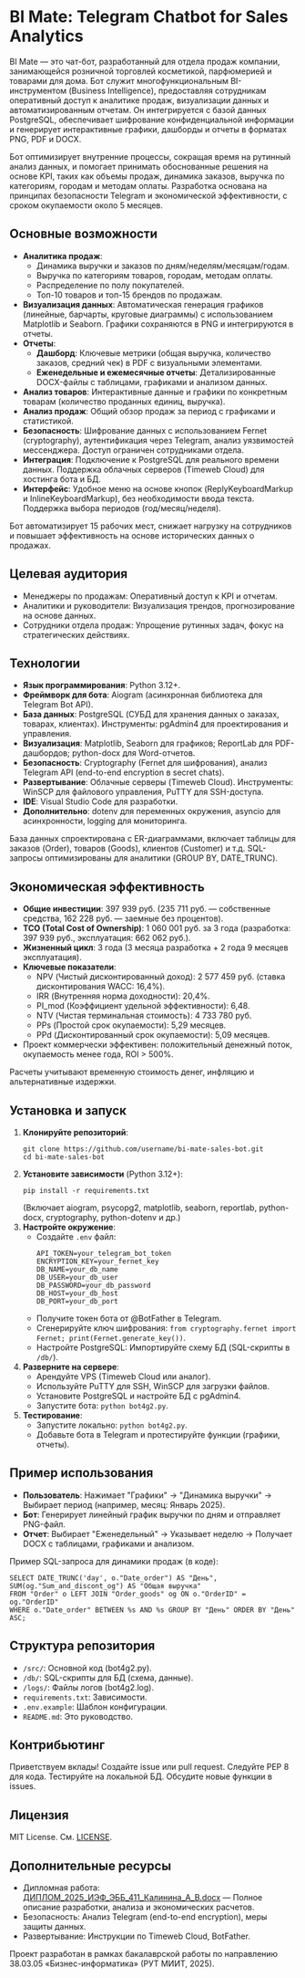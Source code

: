 <artifact artifact_id="442d081f-efca-4fe0-beeb-9b57310049da" artifact_version_id="5f8a2b4c-9d7e-4a1b-8c3f-2e5a6d7b8c9d" title="README.md" contenttype="text/markdown">
<h1>BI Mate: Telegram Chatbot for Sales Analytics</h1>
<p>BI Mate — это чат-бот, разработанный для отдела продаж компании, занимающейся розничной торговлей косметикой, парфюмерией и товарами для дома. Бот служит многофункциональным BI-инструментом (Business Intelligence), предоставляя сотрудникам оперативный доступ к аналитике продаж, визуализации данных и автоматизированным отчетам. Он интегрируется с базой данных PostgreSQL, обеспечивает шифрование конфиденциальной информации и генерирует интерактивные графики, дашборды и отчеты в форматах PNG, PDF и DOCX.</p>
<p>Бот оптимизирует внутренние процессы, сокращая время на рутинный анализ данных, и помогает принимать обоснованные решения на основе KPI, таких как объемы продаж, динамика заказов, выручка по категориям, городам и методам оплаты. Разработка основана на принципах безопасности Telegram и экономической эффективности, с сроком окупаемости около 5 месяцев.</p>
<h2>Основные возможности</h2>
<ul>
<li><strong>Аналитика продаж</strong>:
<ul>
<li>Динамика выручки и заказов по дням/неделям/месяцам/годам.</li>
<li>Выручка по категориям товаров, городам, методам оплаты.</li>
<li>Распределение по полу покупателей.</li>
<li>Топ-10 товаров и топ-15 брендов по продажам.</li>
</ul>
</li>
<li><strong>Визуализация данных</strong>: Автоматическая генерация графиков (линейные, барчарты, круговые диаграммы) с использованием Matplotlib и Seaborn. Графики сохраняются в PNG и интегрируются в отчеты.</li>
<li><strong>Отчеты</strong>:
<ul>
<li><strong>Дашборд</strong>: Ключевые метрики (общая выручка, количество заказов, средний чек) в PDF с визуальными элементами.</li>
<li><strong>Еженедельные и ежемесячные отчеты</strong>: Детализированные DOCX-файлы с таблицами, графиками и анализом данных.</li>
</ul>
</li>
<li><strong>Анализ товаров</strong>: Интерактивные данные и графики по конкретным товарам (количество проданных единиц, выручка).</li>
<li><strong>Анализ продаж</strong>: Общий обзор продаж за период с графиками и статистикой.</li>
<li><strong>Безопасность</strong>: Шифрование данных с использованием Fernet (cryptography), аутентификация через Telegram, анализ уязвимостей мессенджера. Доступ ограничен сотрудниками отдела.</li>
<li><strong>Интеграция</strong>: Подключение к PostgreSQL для реального времени данных. Поддержка облачных серверов (Timeweb Cloud) для хостинга бота и БД.</li>
<li><strong>Интерфейс</strong>: Удобное меню на основе кнопок (ReplyKeyboardMarkup и InlineKeyboardMarkup), без необходимости ввода текста. Поддержка выбора периодов (год/месяц/неделя).</li>
</ul>
<p>Бот автоматизирует 15 рабочих мест, снижает нагрузку на сотрудников и повышает эффективность на основе исторических данных о продажах.</p>
<h2>Целевая аудитория</h2>
<ul>
<li>Менеджеры по продажам: Оперативный доступ к KPI и отчетам.</li>
<li>Аналитики и руководители: Визуализация трендов, прогнозирование на основе данных.</li>
<li>Сотрудники отдела продаж: Упрощение рутинных задач, фокус на стратегических действиях.</li>
</ul>
<h2>Технологии</h2>
<ul>
<li><strong>Язык программирования</strong>: Python 3.12+.</li>
<li><strong>Фреймворк для бота</strong>: Aiogram (асинхронная библиотека для Telegram Bot API).</li>
<li><strong>База данных</strong>: PostgreSQL (СУБД для хранения данных о заказах, товарах, клиентах). Инструменты: pgAdmin4 для проектирования и управления.</li>
<li><strong>Визуализация</strong>: Matplotlib, Seaborn для графиков; ReportLab для PDF-дашбордов; python-docx для Word-отчетов.</li>
<li><strong>Безопасность</strong>: Cryptography (Fernet для шифрования), анализ Telegram API (end-to-end encryption в secret chats).</li>
<li><strong>Развертывание</strong>: Облачные серверы (Timeweb Cloud). Инструменты: WinSCP для файлового управления, PuTTY для SSH-доступа.</li>
<li><strong>IDE</strong>: Visual Studio Code для разработки.</li>
<li><strong>Дополнительно</strong>: dotenv для переменных окружения, asyncio для асинхронности, logging для мониторинга.</li>
</ul>
<p>База данных спроектирована с ER-диаграммами, включает таблицы для заказов (Order), товаров (Goods), клиентов (Customer) и т.д. SQL-запросы оптимизированы для аналитики (GROUP BY, DATE_TRUNC).</p>
<h2>Экономическая эффективность</h2>
<ul>
<li><strong>Общие инвестиции</strong>: 397 939 руб. (235 711 руб. — собственные средства, 162 228 руб. — заемные без процентов).</li>
<li><strong>TCO (Total Cost of Ownership)</strong>: 1 060 001 руб. за 3 года (разработка: 397 939 руб., эксплуатация: 662 062 руб.).</li>
<li><strong>Жизненный цикл</strong>: 3 года (3 месяца разработка + 2 года 9 месяцев эксплуатация).</li>
<li><strong>Ключевые показатели</strong>:
<ul>
<li>NPV (Чистый дисконтированный доход): 2 577 459 руб. (ставка дисконтирования WACC: 16,4%).</li>
<li>IRR (Внутренняя норма доходности): 20,4%.</li>
<li>PI_mod (Коэффициент удельной эффективности): 6,48.</li>
<li>NTV (Чистая терминальная стоимость): 4 733 780 руб.</li>
<li>PPs (Простой срок окупаемости): 5,29 месяцев.</li>
<li>PPd (Дисконтированный срок окупаемости): 5,09 месяцев.</li>
</ul>
</li>
<li>Проект коммерчески эффективен: положительный денежный поток, окупаемость менее года, ROI > 500%.</li>
</ul>
<p>Расчеты учитывают временную стоимость денег, инфляцию и альтернативные издержки.</p>
<h2>Установка и запуск</h2>
<ol>
<li><strong>Клонируйте репозиторий</strong>:
<pre><code class="language-bash">git clone https://github.com/username/bi-mate-sales-bot.git
cd bi-mate-sales-bot
</code></pre>
</li>
<li><strong>Установите зависимости</strong> (Python 3.12+):
<pre><code class="language-bash">pip install -r requirements.txt
</code></pre>
(Включает aiogram, psycopg2, matplotlib, seaborn, reportlab, python-docx, cryptography, python-dotenv и др.)</li>
<li><strong>Настройте окружение</strong>:
<ul>
<li>Создайте <code>.env</code> файл:
<pre><code>API_TOKEN=your_telegram_bot_token
ENCRYPTION_KEY=your_fernet_key
DB_NAME=your_db_name
DB_USER=your_db_user
DB_PASSWORD=your_db_password
DB_HOST=your_db_host
DB_PORT=your_db_port
</code></pre>
</li>
<li>Получите токен бота от @BotFather в Telegram.</li>
<li>Сгенерируйте ключ шифрования: <code>from cryptography.fernet import Fernet; print(Fernet.generate_key())</code>.</li>
<li>Настройте PostgreSQL: Импортируйте схему БД (SQL-скрипты в <code>/db/</code>).</li>
</ul>
</li>
<li><strong>Разверните на сервере</strong>:
<ul>
<li>Арендуйте VPS (Timeweb Cloud или аналог).</li>
<li>Используйте PuTTY для SSH, WinSCP для загрузки файлов.</li>
<li>Установите PostgreSQL и настройте БД с pgAdmin4.</li>
<li>Запустите бота: <code>python bot4g2.py</code>.</li>
</ul>
</li>
<li><strong>Тестирование</strong>:
<ul>
<li>Запустите локально: <code>python bot4g2.py</code>.</li>
<li>Добавьте бота в Telegram и протестируйте функции (графики, отчеты).</li>
</ul>
</li>
</ol>
<h2>Пример использования</h2>
<ul>
<li><strong>Пользователь</strong>: Нажимает "Графики" → "Динамика выручки" → Выбирает период (например, месяц: Январь 2025).</li>
<li><strong>Бот</strong>: Генерирует линейный график выручки по дням и отправляет PNG-файл.</li>
<li><strong>Отчет</strong>: Выбирает "Еженедельный" → Указывает неделю → Получает DOCX с таблицами, графиками и анализом.</li>
</ul>
<p>Пример SQL-запроса для динамики продаж (в коде):</p>
<pre><code class="language-sql">SELECT DATE_TRUNC('day', o."Date_order") AS "День", SUM(og."Sum_and_discont_og") AS "Общая выручка"
FROM "Order" o LEFT JOIN "Order_goods" og ON o."OrderID" = og."OrderID"
WHERE o."Date_order" BETWEEN %s AND %s GROUP BY "День" ORDER BY "День" ASC;
</code></pre>
<h2>Структура репозитория</h2>
<ul>
<li><code>/src/</code>: Основной код (bot4g2.py).</li>
<li><code>/db/</code>: SQL-скрипты для БД (схема, данные).</li>
<li><code>/logs/</code>: Файлы логов (bot4g2.log).</li>
<li><code>requirements.txt</code>: Зависимости.</li>
<li><code>.env.example</code>: Шаблон конфигурации.</li>
<li><code>README.md</code>: Это руководство.</li>
</ul>
<h2>Контрибьютинг</h2>
<p>Приветствуем вклады! Создайте issue или pull request. Следуйте PEP 8 для кода. Тестируйте на локальной БД. Обсудите новые функции в issues.</p>
<h2>Лицензия</h2>
<p>MIT License. См. <a href="LICENSE">LICENSE</a>.</p>
<h2>Дополнительные ресурсы</h2>
<ul>
<li>Дипломная работа: <a href="path/to/diploma.docx">ДИПЛОМ_2025_ИЭФ_ЭББ_411_Калинина_А_В.docx</a> — Полное описание разработки, анализа и экономических расчетов.</li>
<li>Безопасность: Анализ Telegram (end-to-end encryption), меры защиты данных.</li>
<li>Развертывание: Инструкции по Timeweb Cloud, BotFather.</li>
</ul>
<p>Проект разработан в рамках бакалаврской работы по направлению 38.03.05 «Бизнес-информатика» (РУТ МИИТ, 2025).</p>
</artifact>
